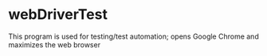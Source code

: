 # webDriverTest

This program is used for testing/test automation; opens Google Chrome and maximizes the web browser
